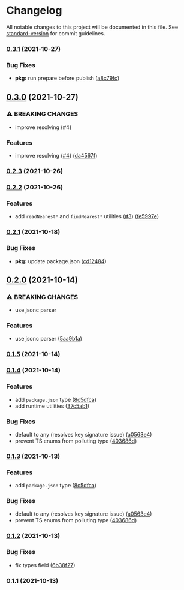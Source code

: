 # Changelog

All notable changes to this project will be documented in this file. See [standard-version](https://github.com/conventional-changelog/standard-version) for commit guidelines.

### [0.3.1](https://github.com/unjs/pkg-types/compare/v0.3.0...v0.3.1) (2021-10-27)


### Bug Fixes

* **pkg:** run prepare before publish ([a8c79fc](https://github.com/unjs/pkg-types/commit/a8c79fc85430be3a98863429bdce494923f82cb6))

## [0.3.0](https://github.com/unjs/pkg-types/compare/v0.2.3...v0.3.0) (2021-10-27)


### ⚠ BREAKING CHANGES

* improve resolving (#4)

### Features

* improve resolving ([#4](https://github.com/unjs/pkg-types/issues/4)) ([da4567f](https://github.com/unjs/pkg-types/commit/da4567f9fac680e9ce0ad1e9428da721cf4f8b7f))

### [0.2.3](https://github.com/unjs/pkg-types/compare/v0.2.2...v0.2.3) (2021-10-26)

### [0.2.2](https://github.com/unjs/pkg-types/compare/v0.2.1...v0.2.2) (2021-10-26)


### Features

* add `readNearest*` and `findNearest*` utilities ([#3](https://github.com/unjs/pkg-types/issues/3)) ([fe5997e](https://github.com/unjs/pkg-types/commit/fe5997eac05c4d02697b99fa86fd60a0ff8e6040))

### [0.2.1](https://github.com/unjs/pkg-types/compare/v0.2.0...v0.2.1) (2021-10-18)


### Bug Fixes

* **pkg:** update package.json ([cd12484](https://github.com/unjs/pkg-types/commit/cd124848a2c41950aeec3db0bca772b43e51e629))

## [0.2.0](https://github.com/unjs/pkg-types/compare/v0.1.5...v0.2.0) (2021-10-14)


### ⚠ BREAKING CHANGES

* use jsonc parser

### Features

* use jsonc parser ([5aa9b1a](https://github.com/unjs/pkg-types/commit/5aa9b1a3e16e09898f197d1aecc6359b6454e825))

### [0.1.5](https://github.com/unjs/pkg-types/compare/v0.1.4...v0.1.5) (2021-10-14)

### [0.1.4](https://github.com/unjs/pkg-types/compare/v0.1.2...v0.1.4) (2021-10-14)


### Features

* add `package.json` type ([8c5dfca](https://github.com/unjs/pkg-types/commit/8c5dfca38ebd7372a45cb99cc748fe4415f6aec4))
* add runtime utilities ([37c5ab1](https://github.com/unjs/pkg-types/commit/37c5ab105e47cb74f271fa2480e478549fac2c49))


### Bug Fixes

* default to any (resolves key signature issue) ([a0563e4](https://github.com/unjs/pkg-types/commit/a0563e4fe9d19154add2255003dbd50cb27cefee))
* prevent TS enums from polluting type ([403686d](https://github.com/unjs/pkg-types/commit/403686d6cf4899228e7b5391591c99b3644b7b47))

### [0.1.3](https://github.com/unjs/pkg-types/compare/v0.1.2...v0.1.3) (2021-10-13)


### Features

* add `package.json` type ([8c5dfca](https://github.com/unjs/pkg-types/commit/8c5dfca38ebd7372a45cb99cc748fe4415f6aec4))


### Bug Fixes

* default to any (resolves key signature issue) ([a0563e4](https://github.com/unjs/pkg-types/commit/a0563e4fe9d19154add2255003dbd50cb27cefee))
* prevent TS enums from polluting type ([403686d](https://github.com/unjs/pkg-types/commit/403686d6cf4899228e7b5391591c99b3644b7b47))

### [0.1.2](https://github.com/unjs/pkg-types/compare/v0.1.1...v0.1.2) (2021-10-13)


### Bug Fixes

* fix types field ([6b38f27](https://github.com/unjs/pkg-types/commit/6b38f2721cfd621811f776430708462535bfc7aa))

### 0.1.1 (2021-10-13)
